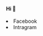 #### Hi  👋
<li href="https://www.facebook.com/watcharapol.treesatthayasakul.96"> Facebook </li>
<li href="https://www.instagram.com/o.wt28_/"> Intragram </li>
